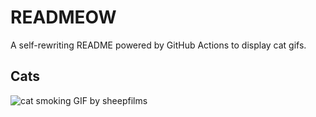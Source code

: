 # READMEOW

A self-rewriting README powered by GitHub Actions to display cat gifs.

## Cats

![cat smoking GIF by sheepfilms](https://media1.giphy.com/media/l0ExdMHUDKteztyfe/200.gif?cid=9acd02da6vu9amxot9mh5y890ihjrs2peljiwbfuc59rac6i&ep=v1_gifs_search&rid=200.gif&ct=g)
